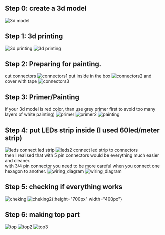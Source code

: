 ## Step 0: create a 3d model
![3d model](https://github.com/ArtiomBoo/Arduino_HexaLeaf/blob/master/images/autocad.JPG)

## Step 1: 3d printing 
![3d printing](https://github.com/ArtiomBoo/Arduino_Hexagon-LEDs/blob/master/images/20190505_114858.jpg)
![3d printing](https://github.com/ArtiomBoo/Arduino_Hexagon-LEDs/blob/master/images/20190412_152043.jpg)

## Step 2: Preparing for painting.   
cut connectors
![connectors1](https://github.com/ArtiomBoo/Arduino_HexaLeaf/blob/master/images/20190505_204603.jpg)
put inside in the box
![connectors2](https://github.com/ArtiomBoo/Arduino_HexaLeaf/blob/master/images/20190505_204858.jpg)
and cover with tape 
![connectors3](https://github.com/ArtiomBoo/Arduino_HexaLeaf/blob/master/images/20190505_205217.jpg)

## Step 3: Primer/Painting  
if your 3d model is red color, than use grey primer first to avoid too many layers of white painting)
![primer](https://github.com/ArtiomBoo/Arduino_Hexagon-LEDs/blob/master/images/20190501_095853.jpg)
![primer2](https://github.com/ArtiomBoo/Arduino_Hexagon-LEDs/blob/master/images/20190504_130005.jpg)
![painting](https://github.com/ArtiomBoo/Arduino_Hexagon-LEDs/blob/master/images/20190504_172753.jpg)

## Step 4: put LEDs strip inside (I used 60led/meter strip)
![leds](https://github.com/ArtiomBoo/Arduino_HexaLeaf/blob/master/images/20190506_071515.jpg)
connect led strip
![leds2](https://github.com/ArtiomBoo/Arduino_HexaLeaf/blob/master/images/20190506_071555.jpg)
connect led strip to connectors  
then I realised that with 5 pin connectors would be everything much easier and cleaner.  
with 3/4 pin connector you need to be more careful when you connect one hexagon to another. 
![wiring_diagram](https://github.com/ArtiomBoo/Arduino_HexaLeaf/blob/master/images/hexa_pinout4_5_small.png)
![wiring_diagram](https://github.com/ArtiomBoo/Arduino_HexaLeaf/blob/master/images/20190507_121624.jpg)

## Step 5: checking if everything works
![cheking](https://github.com/ArtiomBoo/Arduino_HexaLeaf/blob/master/images/20190507_200230.jpg)
![cheking2](https://github.com/ArtiomBoo/Arduino_HexaLeaf/blob/master/images/first_test_gif.gif){:height="700px" width="400px"}

## Step 6: making top part
![top](https://github.com/ArtiomBoo/Arduino_HexaLeaf/blob/master/images/20190512_122524.jpg)
![top2](https://github.com/ArtiomBoo/Arduino_HexaLeaf/blob/master/images/20190516_123024.jpg)
![top3](https://github.com/ArtiomBoo/Arduino_HexaLeaf/blob/master/images/20190516_122524.jpg)

